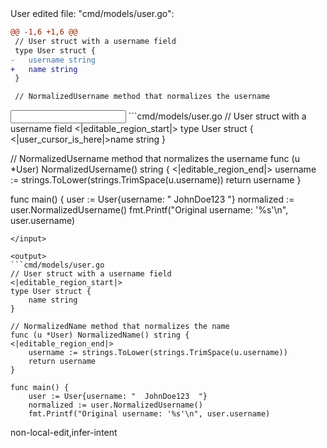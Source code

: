 <events>
User edited file: "cmd/models/user.go":

```diff
@@ -1,6 +1,6 @@
 // User struct with a username field
 type User struct {
-	username string
+	name string
 }

 // NormalizedUsername method that normalizes the username
```
</events>

<input>
```cmd/models/user.go
// User struct with a username field
<|editable_region_start|>
type User struct {
	<|user_cursor_is_here|>name string
}

// NormalizedUsername method that normalizes the username
func (u *User) NormalizedUsername() string {
<|editable_region_end|>
	username := strings.ToLower(strings.TrimSpace(u.username))
	return username
}

func main() {
	user := User{username: "  JohnDoe123  "}
	normalized := user.NormalizedUsername()
	fmt.Printf("Original username: '%s'\n", user.username)
```
</input>

<output>
```cmd/models/user.go
// User struct with a username field
<|editable_region_start|>
type User struct {
	name string
}

// NormalizedName method that normalizes the name
func (u *User) NormalizedName() string {
<|editable_region_end|>
	username := strings.ToLower(strings.TrimSpace(u.username))
	return username
}

func main() {
	user := User{username: "  JohnDoe123  "}
	normalized := user.NormalizedUsername()
	fmt.Printf("Original username: '%s'\n", user.username)
```
</output>

<labels>
non-local-edit,infer-intent
</labels>
